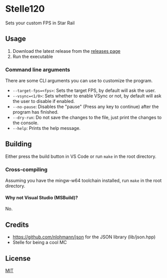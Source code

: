 # Stelle120

Sets your custom FPS in Star Rail

## Usage

1. Download the latest release from the [releases page](https://github.com/teppyboy/stelle120/releases)
2. Run the executable

### Command line arguments

There are some CLI arguments you can use to customize the program.

+ `--target-fps=<fps>`: Sets the target FPS, by default will ask the user.
+ `--vsync=<1/0>`: Sets whether to enable VSync or not, by default will ask the user to disable if enabled.
+ `--no-pause`: Disables the "pause" (Press any key to continue) after the program has finished.
+ `--dry-run`: Do not save the changes to the file, just print the changes to the console.
+ `--help`: Prints the help message.

## Building

Either press the build button in VS Code or run `make` in the root directory.

### Cross-compiling

Assuming you have the mingw-w64 toolchain installed, run `make` in the root directory.

#### Why not Visual Studio (MSBuild)?

No.

## Credits

- https://github.com/nlohmann/json for the JSON library (lib/json.hpp)
- Stelle for being a cool MC

## License

[MIT](./LICENSE)
